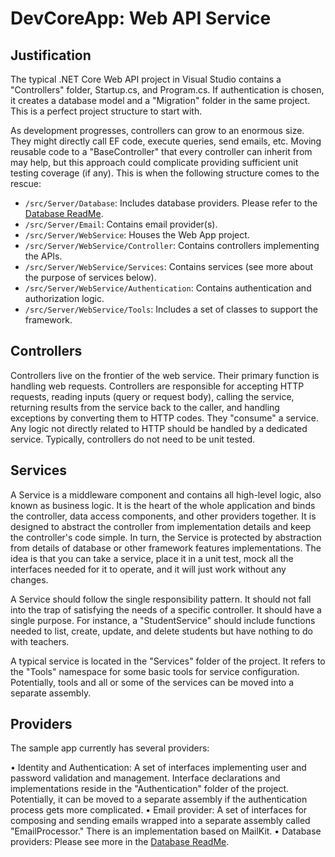 # DevCoreApp: Web API Service
## Justification

The typical .NET Core Web API project in Visual Studio contains a "Controllers" folder, Startup.cs, and Program.cs. If authentication is chosen, it creates a database model and a "Migration" folder in the same project. This is a perfect project structure to start with.

As development progresses, controllers can grow to an enormous size. They might directly call EF code, execute queries, send emails, etc. Moving reusable code to a "BaseController" that every controller can inherit from may help, but this approach could complicate providing sufficient unit testing coverage (if any). This is when the following structure comes to the rescue:

- ```/src/Server/Database```: Includes database providers. Please refer to the [Database ReadMe](/src/Server/Database#readme).
- ```/src/Server/Email```: Contains email provider(s).
- ```/src/Server/WebService```: Houses the Web App project.
- ```/src/Server/WebService/Controller```: Contains controllers implementing the APIs.
- ```/src/Server/WebService/Services```: Contains services (see more about the purpose of services below).
- ```/src/Server/WebService/Authentication```: Contains authentication and authorization logic.
- ```/src/Server/WebService/Tools```: Includes a set of classes to support the framework.

## Controllers

Controllers live on the frontier of the web service. Their primary function is handling web requests. Controllers are responsible for accepting HTTP requests, reading inputs (query or request body), calling the service, returning results from the service back to the caller, and handling exceptions by converting them to HTTP codes. They "consume" a service. Any logic not directly related to HTTP should be handled by a dedicated service. Typically, controllers do not need to be unit tested.

## Services

A Service is a middleware component and contains all high-level logic, also known as business logic. It is the heart of the whole application and binds the controller, data access components, and other providers together. It is designed to abstract the controller from implementation details and keep the controller's code simple. In turn, the Service is protected by abstraction from details of database or other framework features implementations. The idea is that you can take a service, place it in a unit test, mock all the interfaces needed for it to operate, and it will just work without any changes.

A Service should follow the single responsibility pattern. It should not fall into the trap of satisfying the needs of a specific controller. It should have a single purpose. For instance, a "StudentService" should include functions needed to list, create, update, and delete students but have nothing to do with teachers.

A typical service is located in the "Services" folder of the project. It refers to the "Tools" namespace for some basic tools for service configuration. Potentially, tools and all or some of the services can be moved into a separate assembly.

## Providers

The sample app currently has several providers:

• Identity and Authentication: A set of interfaces implementing user and password validation and management. Interface declarations and implementations reside in the "Authentication" folder of the project. Potentially, it can be moved to a separate assembly if the authentication process gets more complicated.
• Email provider: A set of interfaces for composing and sending emails wrapped into a separate assembly called "EmailProcessor." There is an implementation based on MailKit.
• Database providers: Please see more in the [Database ReadMe](/src/Server/Database#readme).
